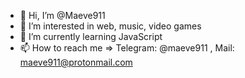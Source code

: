- 👋 Hi, I’m @Maeve911
- 👀 I’m interested in web, music, video games
- 🌱 I’m currently learning JavaScript
- 📫 How to reach me => Telegram: @maeve911 , Mail: maeve911@protonmail.com

<!---
Maeve911/Maeve911 is a ✨ special ✨ repository because its `README.md` (this file) appears on your GitHub profile.
You can click the Preview link to take a look at your changes.
--->
